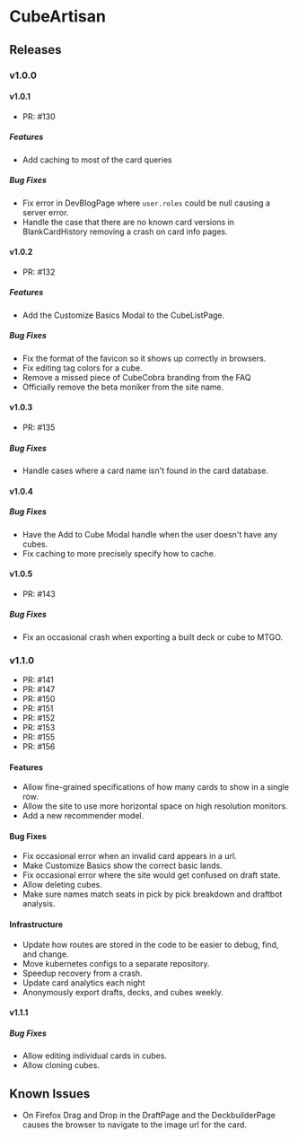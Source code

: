 # CubeArtisan

## Releases

### v1.0.0

#### v1.0.1

 - PR: #130

##### Features

 - Add caching to most of the card queries

##### Bug Fixes

 - Fix error in DevBlogPage where `user.roles` could be null causing a server error.
 - Handle the case that there are no known card versions in BlankCardHistory removing a crash on card info pages. 

#### v1.0.2

 - PR: #132

##### Features

 - Add the Customize Basics Modal to the CubeListPage.

##### Bug Fixes

 - Fix the format of the favicon so it shows up correctly in browsers.
 - Fix editing tag colors for a cube.
 - Remove a missed piece of CubeCobra branding from the FAQ
 - Officially remove the beta moniker from the site name.

#### v1.0.3

 - PR: #135

##### Bug Fixes

 - Handle cases where a card name isn't found in the card database.

#### v1.0.4

##### Bug Fixes
 
 - Have the Add to Cube Modal handle when the user doesn't have any cubes.
 - Fix caching to more precisely specify how to cache.

#### v1.0.5

 - PR: #143

##### Bug Fixes

 - Fix an occasional crash when exporting a built deck or cube to MTGO.

### v1.1.0

 - PR: #141
 - PR: #147
 - PR: #150
 - PR: #151
 - PR: #152
 - PR: #153
 - PR: #155
 - PR: #156

#### Features

 - Allow fine-grained specifications of how many cards to show in a single row.
 - Allow the site to use more horizontal space on high resolution monitors.
 - Add a new recommender model.

#### Bug Fixes

 - Fix occasional error when an invalid card appears in a url.
 - Make Customize Basics show the correct basic lands.
 - Fix occasional error where the site would get confused on draft state.
 - Allow deleting cubes.
 - Make sure names match seats in pick by pick breakdown and draftbot analysis.

#### Infrastructure

 - Update how routes are stored in the code to be easier to debug, find, and change.
 - Move kubernetes configs to a separate repository.
 - Speedup recovery from a crash.
 - Update card analytics each night
 - Anonymously export drafts, decks, and cubes weekly.

#### v1.1.1

##### Bug Fixes

 - Allow editing individual cards in cubes.
 - Allow cloning cubes.

## Known Issues

 - On Firefox Drag and Drop in the DraftPage and the DeckbuilderPage causes the browser to navigate to the image url for the card. 
